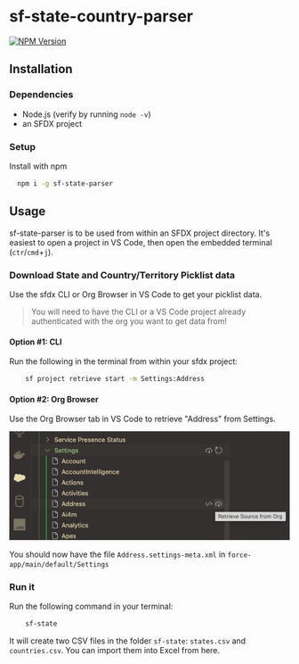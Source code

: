 # sf-state-country-parser

[![NPM Version](http://img.shields.io/npm/v/sf-state-parser)](https://www.npmjs.org/package/st-state-parser)

## Installation

### Dependencies

- Node.js (verify by running `node -v`)
- an SFDX project

### Setup

Install with npm

```bash
  npm i -g sf-state-parser
```

## Usage

sf-state-parser is to be used from within an SFDX project directory. It's easiest to open a project in VS Code, then open the embedded terminal (`ctr`/`cmd`+`j`).

### Download State and Country/Territory Picklist data

Use the sfdx CLI or Org Browser in VS Code to get your picklist data.
> You will need to have the CLI or a VS Code project already authenticated with the org you want to get data from!

#### Option #1: CLI

Run the following in the terminal from within your sfdx project:

```bash
    sf project retrieve start -m Settings:Address
```

#### Option #2: Org Browser

Use the Org Browser tab in VS Code to retrieve "Address" from Settings.

![org browser](images/org-browser.png)

You should now have the file `Address.settings-meta.xml` in `force-app/main/default/Settings`

### Run it

Run the following command in your terminal:

```bash
    sf-state
```

It will create two CSV files in the folder `sf-state`: `states.csv` and `countries.csv`. You can import them into Excel from here.
